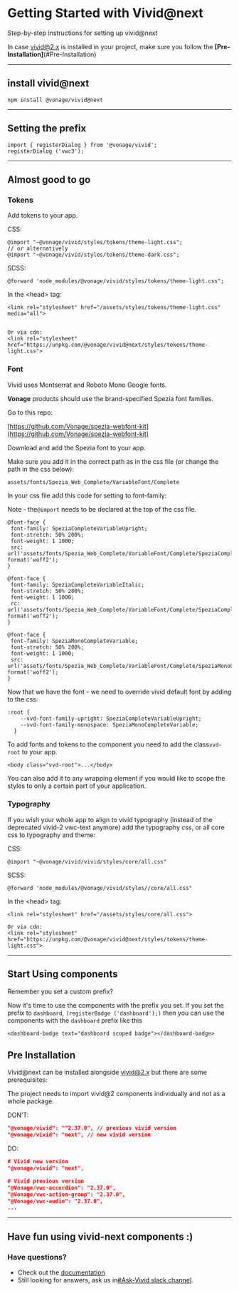 # Getting Started with Vivid@next

Step-by-step instructions for setting up vivid@next

In case vivid@2.x is installed in your project, make sure you follow the  **[Pre-Installation]**(#Pre-Installation)

---

## install vivid@next

```
npm install @vonage/vivid@next
```

---

## Setting the prefix

```
import { registerDialog } from '@vonage/vivid';
registerDialog ('vwc3');
```

---

## Almost good to go

### Tokens

Add tokens to your app.

CSS:

```
@import "~@vonage/vivid/styles/tokens/theme-light.css";
// or alternatively
@import "~@vonage/vivid/styles/tokens/theme-dark.css";
```

SCSS:

```
@forward 'node_modules/@vonage/vivid/styles/tokens/theme-light.css";
```

In the &lt;head> tag:

```
<link rel="stylesheet" href="/assets/styles/tokens/theme-light.css" media="all">


Or via cdn:
<link rel="stylesheet" href="https://unpkg.com/@vonage/vivid@next/styles/tokens/theme-light.css">
```

### Font

Vivid uses Montserrat and Roboto Mono Google fonts.

**Vonage** products should use the brand-specified Spezia font families.

Go to this repo:

[https://github.com/Vonage/spezia-webfont-kit](https://github.com/Vonage/spezia-webfont-kit)

Download and add the Spezia font to your app.

Make sure you add it in the correct path as in the css file (or change the path in the css below):

```
assets/fonts/Spezia_Web_Complete/VariableFont/Complete
```

In your css file add this code for setting to font-family:

Note - the`@import` needs to be declared at the top of the css file.

```
@font-face {
 font-family: SpeziaCompleteVariableUpright;
 font-stretch: 50% 200%;
 font-weight: 1 1000;
 src: url('assets/fonts/Spezia_Web_Complete/VariableFont/Complete/SpeziaCompleteVariableUprightWeb.woff2') format('woff2');
}

@font-face {
 font-family: SpeziaCompleteVariableItalic;
 font-stretch: 50% 200%;
 font-weight: 1 1000;
 rc: url('assets/fonts/Spezia_Web_Complete/VariableFont/Complete/SpeziaCompleteVariableItalicWeb.woff2') format('woff2');
}

@font-face {
 font-family: SpeziaMonoCompleteVariable;
 font-stretch: 50% 200%;
 font-weight: 1 1000;
 src: url('assets/fonts/Spezia_Web_Complete/VariableFont/Complete/SpeziaMonoCompleteVariableWeb.woff2') format('woff2');
}
```

Now that we have the font - we need to override vivid default font by adding to the css:

```
:root {
    --vvd-font-family-upright: SpeziaCompleteVariableUpright;
    --vvd-font-family-monospace: SpeziaMonoCompleteVariable;
  }
```

To add fonts and tokens to the component you need to add the class`vvd-root` to your app.

```
<body class="vvd-root">...</body>
```

You can also add it to any wrapping element if you would like to scope the styles to only a certain part of your application.

### Typography

If you wish your whole app to align to vivid typography (instead of the deprecated  vivid-2 vwc-text anymore) add the typography css, or all core css to typography and theme:

CSS:

```
@import "~@vonage/vivid/vivid/styles/core/all.css"
```

SCSS:

```
@forward 'node_modules/@vonage/vivid/styles//core/all.css"
```

In the &lt;head> tag:

```
<link rel="stylesheet" href="/assets/styles/core/all.css">

Or via cdn:
<link rel="stylesheet" href="https://unpkg.com/@vonage/vivid@next/styles/tokens/theme-light.css">
```

---

## Start Using components

Remember you set a custom prefix?

Now it's time to use the components with the prefix you set. If you set the prefix to `dashboard`, `(registerBadge ('dashboard');)` then you can use the components with the ``dashboard`` prefix like this

```
<dashboard-badge text="dashboard scoped badge"></dashboard-badge>
```

## Pre Installation

Vivid@next can be installed alongside vivid@2.x but there are some prerequisites:

The project needs to import vivid@2 components individually and not as a whole package.

DON’T:

```json
"@vonage/vivid": "^2.37.0", // previous vivid version
"@vonage/vivid": "next", // new vivid version
```

DO:

```json
# Vivid new version
"@vonage/vivid": "next",

# Vivid previous version
"@Vonage/vwc-accordion": "2.37.0",
"@Vonage/vwc-action-group": "2.37.0",
"@Vonage/vwc-audio": "2.37.0",
...
```

---

## Have fun using vivid-next components :)

### Have questions?

* Check out the [documentation](https://vivid.deno.dev/)
* Still looking for answers, ask us in[#Ask-Vivid slack channel](https://vonage.slack.com/archives/C013F0YKH99).
